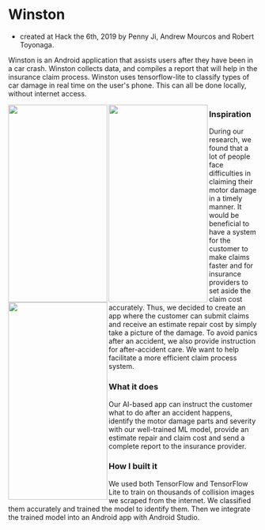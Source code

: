 # Winston
- created at Hack the 6th, 2019 by Penny Ji, Andrew Mourcos and Robert Toyonaga.

Winston is an Android application that assists users after they have been in a car crash. Winston collects data, and 
compiles a report that will help in the insurance claim process. Winston uses tensorflow-lite to classify types of car 
damage in real time on the user's phone. This can all be done locally, without internet access.

<a href="url"><img src="https://raw.githubusercontent.com/andrewmourcos/Winston/master/Data/images/2019_08_25_06.40.11.jpg?token=AIOBZ25VNPDANUPG7N6FZGK5NOSAC" align="left" height="400" width="200" ></a>

<a href="url"><img src="https://raw.githubusercontent.com/andrewmourcos/Winston/master/Data/images/2019_08_25_06.39.43.jpg?token=AIOBZ25JAVBHYR3VYR77MAK5NOQYI" align="left" height="400" width="200" ></a>

<a href="url"><img src="https://raw.githubusercontent.com/andrewmourcos/Winston/master/Data/images/2019_08_25_06.39.09.jpg?token=AIOBZ233WBUMMJTC2OG5IO25NOQVK" align="left" height="400" width="200" ></a>

### Inspiration

During our research, we found that a lot of people face difficulties in claiming their motor damage in a timely manner. It would be beneficial to have a system for the customer to make claims faster and for insurance providers to set aside the claim cost accurately. Thus, we decided to create an app where the customer can submit claims and receive an estimate repair cost by simply take a picture of the damage. To avoid panics after an accident, we also provide instruction for after-accident care. We want to help facilitate a more efficient claim process system.

### What it does

Our AI-based app can instruct the customer what to do after an accident happens, identify the motor damage parts and severity with our well-trained ML model, provide an estimate repair and claim cost and send a complete report to the insurance provider.

### How I built it

We used both TensorFlow and TensorFlow Lite to train on thousands of collision images we scraped from the internet. We classified them accurately and trained the model to identify them. Then we integrate the trained model into an Android app with Android Studio.
